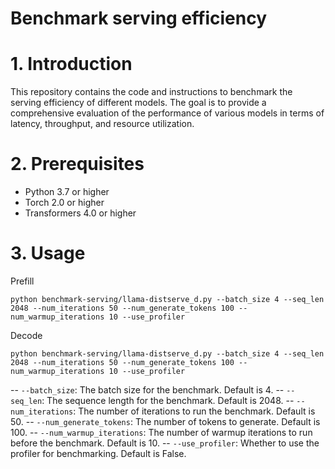 # Benchmark serving efficiency

# 1. Introduction
This repository contains the code and instructions to benchmark the serving efficiency of different models. The goal is to provide a comprehensive evaluation of the performance of various models in terms of latency, throughput, and resource utilization.

# 2. Prerequisites
- Python 3.7 or higher
- Torch 2.0 or higher
- Transformers 4.0 or higher

# 3. Usage
Prefill
```
python benchmark-serving/llama-distserve_d.py --batch_size 4 --seq_len 2048 --num_iterations 50 --num_generate_tokens 100 --num_warmup_iterations 10 --use_profiler
```

Decode
```
python benchmark-serving/llama-distserve_d.py --batch_size 4 --seq_len 2048 --num_iterations 50 --num_generate_tokens 100 --num_warmup_iterations 10 --use_profiler

```

-- `--batch_size`: The batch size for the benchmark. Default is 4.
-- `--seq_len`: The sequence length for the benchmark. Default is 2048.
-- `--num_iterations`: The number of iterations to run the benchmark. Default is 50.
-- `--num_generate_tokens`: The number of tokens to generate. Default is 100.
-- `--num_warmup_iterations`: The number of warmup iterations to run before the benchmark. Default is 10.
-- `--use_profiler`: Whether to use the profiler for benchmarking. Default is False.

